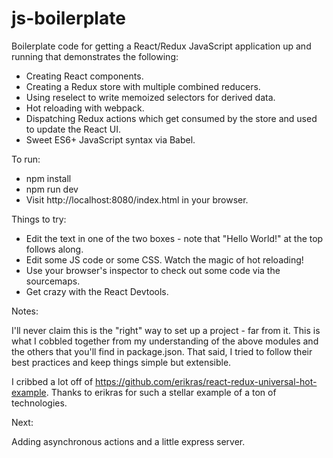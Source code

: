 # js-boilerplate

Boilerplate code for getting a React/Redux JavaScript application up and running that demonstrates the following:

- Creating React components.
- Creating a Redux store with multiple combined reducers.
- Using reselect to write memoized selectors for derived data.
- Hot reloading with webpack.
- Dispatching Redux actions which get consumed by the store and used to update the React UI.
- Sweet ES6+ JavaScript syntax via Babel.

To run:

- npm install
- npm run dev
- Visit http://localhost:8080/index.html in your browser.

Things to try:

- Edit the text in one of the two boxes - note that "Hello World!" at the top follows along.
- Edit some JS code or some CSS.  Watch the magic of hot reloading!
- Use your browser's inspector to check out some code via the sourcemaps.
- Get crazy with the React Devtools.

Notes:

I'll never claim this is the "right" way to set up a project - far from it.  This is what I cobbled together from my understanding of the above modules and the others that you'll find in package.json.  That said, I tried to follow their best practices and keep things simple but extensible.   

I cribbed a lot off of https://github.com/erikras/react-redux-universal-hot-example.  Thanks to erikras for such a stellar example of a ton of technologies.

Next:

Adding asynchronous actions and a little express server.
